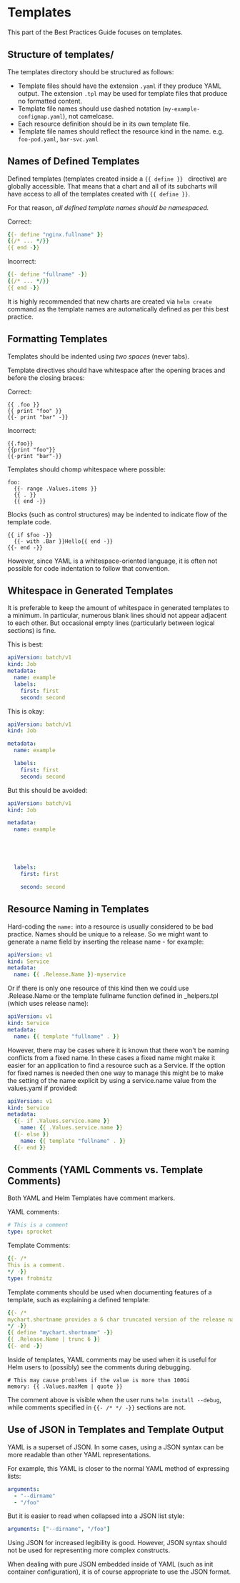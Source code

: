# Templates

This part of the Best Practices Guide focuses on templates.

## Structure of templates/

The templates directory should be structured as follows:

- Template files should have the extension `.yaml` if they produce YAML output. The
  extension `.tpl` may be used for template files that produce no formatted content.
- Template file names should use dashed notation (`my-example-configmap.yaml`), not camelcase.
- Each resource definition should be in its own template file.
- Template file names should reflect the resource kind in the name. e.g. `foo-pod.yaml`,
  `bar-svc.yaml`

## Names of Defined Templates

Defined templates (templates created inside a `{{ define }} ` directive) are
globally accessible. That means that a chart and all of its subcharts will have
access to all of the templates created with `{{ define }}`.

For that reason, _all defined template names should be namespaced._

Correct:

```yaml
{{- define "nginx.fullname" }}
{{/* ... */}}
{{ end -}}
```

Incorrect:

```yaml
{{- define "fullname" -}}
{{/* ... */}}
{{ end -}}
```
It is highly recommended that new charts are created via `helm create` command as the template names are automatically defined as per this best practice.

## Formatting Templates

Templates should be indented using _two spaces_ (never tabs).

Template directives should have whitespace after the opening  braces and before the
closing braces:

Correct:
```
{{ .foo }}
{{ print "foo" }}
{{- print "bar" -}}
```

Incorrect:
```
{{.foo}}
{{print "foo"}}
{{-print "bar"-}}
```

Templates should chomp whitespace where possible:

```
foo:
  {{- range .Values.items }}
  {{ . }}
  {{ end -}}
```

Blocks (such as control structures) may be indented to indicate flow of the template code.

```
{{ if $foo -}}
  {{- with .Bar }}Hello{{ end -}}
{{- end -}}
```

However, since YAML is a whitespace-oriented language, it is often not possible for code indentation to follow that convention.

## Whitespace in Generated Templates

It is preferable to keep the amount of whitespace in generated templates to
a minimum. In particular, numerous blank lines should not appear adjacent to each
other. But occasional empty lines (particularly between logical sections) is
fine.

This is best:

```yaml
apiVersion: batch/v1
kind: Job
metadata:
  name: example
  labels:
    first: first
    second: second
```

This is okay:

```yaml
apiVersion: batch/v1
kind: Job

metadata:
  name: example

  labels:
    first: first
    second: second

```

But this should be avoided:

```yaml
apiVersion: batch/v1
kind: Job

metadata:
  name: example





  labels:
    first: first

    second: second

```

## Resource Naming in Templates

Hard-coding the `name:` into a resource is usually considered to be bad practice.
Names should be unique to a release. So we might want to generate a name field
by inserting the release name - for example:

```yaml
apiVersion: v1
kind: Service
metadata:
  name: {{ .Release.Name }}-myservice
```

Or if there is only one resource of this kind then we could use .Release.Name or the template fullname function defined in \_helpers.tpl (which uses release name):

```yaml
apiVersion: v1
kind: Service
metadata:
  name: {{ template "fullname" . }}
```

However, there may be cases where it is known that there won't be naming conflicts from a fixed name.
In these cases a fixed name might make it easier for an application to find a resource such as a Service.
If the option for fixed names is needed then one way to manage this might be to make the setting of the name explicit by using a service.name value from the values.yaml if provided:

```yaml
apiVersion: v1
kind: Service
metadata:
  {{- if .Values.service.name }}
    name: {{ .Values.service.name }}
  {{- else }}
    name: {{ template "fullname" . }}
  {{- end }}
```

## Comments (YAML Comments vs. Template Comments)

Both YAML and Helm Templates have comment markers.

YAML comments:
```yaml
# This is a comment
type: sprocket
```

Template Comments:
```yaml
{{- /*
This is a comment.
*/ -}}
type: frobnitz
```

Template comments should be used when documenting features of a template, such as explaining a defined template:

```yaml
{{- /*
mychart.shortname provides a 6 char truncated version of the release name.
*/ -}}
{{ define "mychart.shortname" -}}
{{ .Release.Name | trunc 6 }}
{{- end -}}

```

Inside of templates, YAML comments may be used when it is useful for Helm users to (possibly) see the comments during debugging.

```
# This may cause problems if the value is more than 100Gi
memory: {{ .Values.maxMem | quote }}
```

The comment above is visible when the user runs `helm install --debug`, while
comments specified in `{{- /* */ -}}` sections are not.

## Use of JSON in Templates and Template Output

YAML is a superset of JSON. In some cases, using a JSON syntax can be more
readable than other YAML representations.

For example, this YAML is closer to the normal YAML method of expressing lists:

```yaml
arguments:
  - "--dirname"
  - "/foo"
```

But it is easier to read when collapsed into a JSON list style:

```yaml
arguments: ["--dirname", "/foo"]
```

Using JSON for increased legibility is good. However, JSON syntax should not
be used for representing more complex constructs.

When dealing with pure JSON embedded inside of YAML (such as init container
configuration), it is of course appropriate to use the JSON format.
